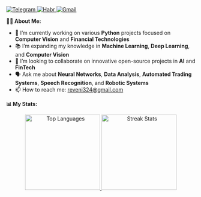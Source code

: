 <div>
  <a href="https://t.me/SvKening">
    <img src="https://img.shields.io/badge/-Telegram-blue?style=flat-square&logo=telegram&logoColor=white" alt="Telegram">
  </a>
  <a href="https://habr.com/ru/users/Solrikk">
    <img src="https://img.shields.io/badge/-Habr-black?style=flat-square&logo=habr&logoColor=white" alt="Habr">
  </a>
  <a href="mailto:reveni324@gmail.com">
    <img src="https://img.shields.io/badge/-Gmail-red?style=flat-square&logo=Gmail&logoColor=white" alt="Gmail">
  </a>
</div>

**👨‍💻 About Me:**

- 🚀 I’m currently working on various **Python** projects focused on **Computer Vision** and **Financial Technologies**
- 📚 I’m expanding my knowledge in **Machine Learning**, **Deep Learning**, and **Computer Vision**
- 🤝 I’m looking to collaborate on innovative open-source projects in **AI** and **FinTech**
- 🗣️ Ask me about **Neural Networks**, **Data Analysis**, **Automated Trading Systems**, **Speech Recognition**, and **Robotic Systems**
- 📫 How to reach me: [reveni324@gmail.com](mailto:reveni324@gmail.com)

**📊 My Stats:**

<div align="center">
  <a href="https://github-readme-stats.vercel.app/api/top-langs/?username=Solrikk&layout=donut">
    <img height="200px" src="https://github-readme-stats.vercel.app/api/top-langs/?username=Solrikk&layout=donut" alt="Top Languages">
  </a>
  <a href="https://github-readme-streak-stats.herokuapp.com/?user=Solrikk">
    <img height="200px" src="https://github-readme-streak-stats.herokuapp.com/?user=Solrikk" alt="Streak Stats">
  </a>
</div>
